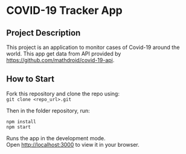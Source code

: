 # COVID-19 Tracker App

## Project Description

This project is an application to monitor cases of Covid-19 around the world. This app get data from API provided by https://github.com/mathdroid/covid-19-api.

## How to Start

Fork this repository and clone the repo using:\
`git clone <repo_url>.git`

Then in the folder repository, run:

```
npm install
npm start
```

Runs the app in the development mode.\
Open [http://localhost:3000](http://localhost:3000) to view it in your browser.
